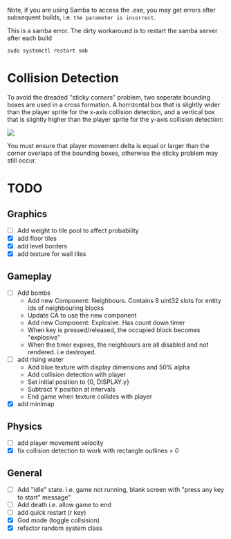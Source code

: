 
Note, if you are using Samba to access the .exe, you may get errors after subsequent builds, i.e. `the parameter is incorrect`.

This is a samba error. The dirty workaround is to restart the samba server after each build

```
sudo systemctl restart smb
```

# Collision Detection

To avoid the dreaded "sticky corners" problem, two seperate bounding boxes are used in a cross formation. A horrizontal box that is slightly wider than the player sprite for the x-axis collision detection, and a vertical box that is slightly higher than the player sprite for the y-axis collision detection:

![](cross_bounding_box.svg)

You must ensure that player movement delta is equal or larger than the corner overlaps of the bounding boxes, otherwise the sticky problem may still occur.


# TODO
## Graphics
- [ ] Add weight to tile pool to affect probability
- [x] add floor tiles
- [x] add level borders
- [x] add texture for wall tiles
## Gameplay
- [ ] Add bombs
    - Add new Component: Neighbours. Contains 8 uint32 slots for entity ids of neighbouring blocks 
    - Update CA to use the new component
    - Add new Component: Explosive. Has count down timer
    - When key is pressed/released, the occupied block becomes "explosive"
    - When the timer expires, the neighbours are all disabled and not rendered. i.e destroyed.
- [ ] add rising water
    - Add blue texture with display dimensions and 50% alpha 
    - Add collision detection with player
    - Set initial position to {0, DISPLAY.y}
    - Subtract Y position at intervals
    - End game when texture collides with player
- [x] add minimap
## Physics
- [ ] add player movement velocity
- [x] fix collision detection to work with rectangle outlines = 0
## General
- [ ] Add "idle" state. i.e. game not running, blank screen with "press any key to start" message"
- [ ] Add death i.e. allow game to end
- [ ] add quick restart (r key)
- [x] God mode (toggle collsision)
- [x] refactor random system class

